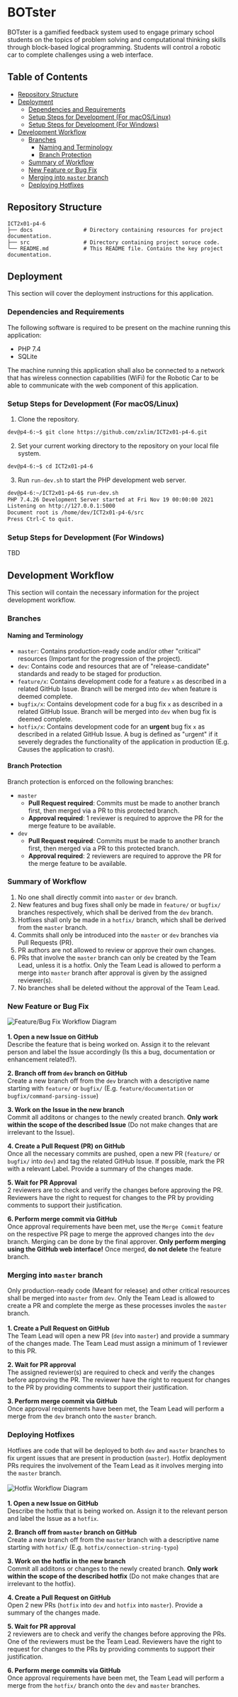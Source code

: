 # BOTster
BOTster is a gamified feedback system used to engage primary school students on the topics of problem solving and computational thinking skills through block-based logical programming. Students will control a robotic car to complete challenges using a web interface.

## Table of Contents
- [Repository Structure](#repository-structure)
- [Deployment](#deployment)
    - [Dependencies and Requirements](#dependencies-and-requirements)
    - [Setup Steps for Development (For macOS/Linux)](#setup-steps-for-development-for-macoslinux)
    - [Setup Steps for Development (For Windows)](#setup-steps-for-development-for-windows)
- [Development Workflow](#development-workflow)
    - [Branches](#branches)
        - [Naming and Terminology](#naming-and-terminology)
        - [Branch Protection](#branch-protection)
    - [Summary of Workflow](#summary-of-workflow)
    - [New Feature or Bug Fix](#new-feature-or-bug-fix)
    - [Merging into `master` branch](#merging-into-master-branch)
    - [Deploying Hotfixes](#deploying-hotfixes)

## Repository Structure
    ICT2x01-p4-6
    ├── docs                # Directory containing resources for project documentation.
    ├── src                 # Directory containing project soruce code.
    └── README.md           # This README file. Contains the key project documentation.

## Deployment
This section will cover the deployment instructions for this application.

### Dependencies and Requirements
The following software is required to be present on the machine running this application:
- PHP 7.4
- SQLite

The machine running this application shall also be connected to a network that has wireless connection capabilities (WiFi) for the Robotic Car to be able to communicate with the web component of this application.

### Setup Steps for Development (For macOS/Linux)
1. Clone the repository.
```bash
dev@p4-6:~$ git clone https://github.com/zxlim/ICT2x01-p4-6.git
```

2. Set your current working directory to the repository on your local file system.
```bash
dev@p4-6:~$ cd ICT2x01-p4-6
```

3. Run `run-dev.sh` to start the PHP development web server.
```bash
dev@p4-6:~/ICT2x01-p4-6$ run-dev.sh
PHP 7.4.26 Development Server started at Fri Nov 19 00:00:00 2021
Listening on http://127.0.0.1:5000
Document root is /home/dev/ICT2x01-p4-6/src
Press Ctrl-C to quit.
```

### Setup Steps for Development (For Windows)
TBD

## Development Workflow
This section will contain the necessary information for the project development workflow.

### Branches
#### Naming and Terminology
- `master`: Contains production-ready code and/or other "critical" resources (Important for the progression of the project).
- `dev`: Contains code and resources that are of "release-candidate" standards and ready to be staged for production.
- `feature/x`: Contains development code for a feature `x` as described in a related GitHub Issue. Branch will be merged into `dev` when feature is deemed complete.
- `bugfix/x`: Contains development code for a bug fix `x` as described in a related GitHub Issue. Branch will be merged into `dev` when bug fix is deemed complete.
- `hotfix/x`: Contains development code for an **urgent** bug fix `x` as described in a related GitHub Issue. A bug is defined as "urgent" if it severely degrades the functionality of the application in production (E.g. Causes the application to crash).

#### Branch Protection
Branch protection is enforced on the following branches:
- `master`
    - **Pull Request required**: Commits must be made to another branch first, then merged via a PR to this protected branch.
    - **Approval required**: 1 reviewer is required to approve the PR for the merge feature to be available.
- `dev`
    - **Pull Request required**: Commits must be made to another branch first, then merged via a PR to this protected branch.
    - **Approval required**: 2 reviewers are required to approve the PR for the merge feature to be available.

### Summary of Workflow
1. No one shall directly commit into `master` or `dev` branch.
2. New features and bug fixes shall only be made in `feature/` or `bugfix/` branches respectively, which shall be derived from the `dev` branch.
3. Hotfixes shall only be made in a `hotfix/` branch, which shall be derived from the `master` branch.
4. Commits shall only be introduced into the `master` or `dev` branches via Pull Requests (PR).
5. PR authors are not allowed to review or approve their own changes.
6. PRs that involve the `master` branch can only be created by the Team Lead, unless it is a hotfix. Only the Team Lead is allowed to perform a merge into `master` branch after approval is given by the assigned reviewer(s).
7. No branches shall be deleted without the approval of the Team Lead.

### New Feature or Bug Fix
![Feature/Bug Fix Workflow Diagram](docs/workflow_newfeature.png)
<br /><br />
**1. Open a new Issue on GitHub**
<br />
Describe the feature that is being worked on. Assign it to the relevant person and label the Issue accordingly (Is this a bug, documentation or enhancement related?).

**2. Branch off from `dev` branch on GitHub**
<br />
Create a new branch off from the `dev` branch with a descriptive name starting with `feature/` or `bugfix/` (E.g. `feature/documentation` or `bugfix/command-parsing-issue`)

**3. Work on the Issue in the new branch**
<br />
Commit all additons or changes to the newly created branch. **Only work within the scope of the described Issue** (Do not make changes that are irrelevant to the Issue).

**4. Create a Pull Request (PR) on GitHub**
<br />
Once all the necessary commits are pushed, open a new PR (`feature/` or `bugfix/` into `dev`) and tag the related GitHub Issue. If possible, mark the PR with a relevant Label. Provide a summary of the changes made.

**5. Wait for PR Approval**
<br />
2 reviewers are to check and verify the changes before approving the PR. Reviewers have the right to request for changes to the PR by providing comments to support their justification.

**6. Perform merge commit via GitHub**
<br />
Once approval requirements have been met, use the `Merge Commit` feature on the respective PR page to merge the approved changes into the `dev` branch. Merging can be done by the final approver. **Only perform merging using the GitHub web interface!** Once merged, **do not delete** the feature branch.

### Merging into `master` branch
Only production-ready code (Meant for release) and other critical resources shall be merged into `master` from `dev`. Only the Team Lead is allowed to create a PR and complete the merge as these processes involes the `master` branch.
<br /><br />
**1. Create a Pull Request on GitHub**
<br />
The Team Lead will open a new PR (`dev` into `master`) and provide a summary of the changes made. The Team Lead must assign a minimum of 1 reviewer to this PR.

**2. Wait for PR approval**
<br />
The assigned reviewer(s) are required to check and verify the changes before approving the PR. The reviewer have the right to request for changes to the PR by providing comments to support their justification.

**3. Perform merge commit via GitHub**
<br />
Once approval requirements have been met, the Team Lead will perform a merge from the `dev` branch onto the `master` branch.

### Deploying Hotfixes
Hotfixes are code that will be deployed to both `dev` and `master` branches to fix urgent issues that are present in production (`master`). Hotfix deployment PRs requires the involvement of the Team Lead as it involves merging into the `master` branch.
<br /><br />
![Hotfix Workflow Diagram](docs/workflow_hotfix.png)
<br /><br />
**1. Open a new Issue on GitHub**
<br />
Describe the hotfix that is being worked on. Assign it to the relevant person and label the Issue as a `hotfix`.

**2. Branch off from `master` branch on GitHub**
<br />
Create a new branch off from the `master` branch with a descriptive name starting with `hotfix/` (E.g. `hotfix/connection-string-typo`)

**3. Work on the hotfix in the new branch**
<br />
Commit all additons or changes to the newly created branch. **Only work within the scope of the described hotfix** (Do not make changes that are irrelevant to the hotfix).

**4. Create a Pull Request on GitHub**
<br />
Open 2 new PRs (`hotfix` into `dev` and `hotfix` into `master`). Provide a summary of the changes made.

**5. Wait for PR approval**
<br />
2 reviewers are to check and verify the changes before approving the PRs. One of the reviewers must be the Team Lead. Reviewers have the right to request for changes to the PRs by providing comments to support their justification.

**6. Perform merge commits via GitHub**
<br />
Once approval requirements have been met, the Team Lead will perform a merge from the `hotfix/` branch onto the `dev` and `master` branches.
